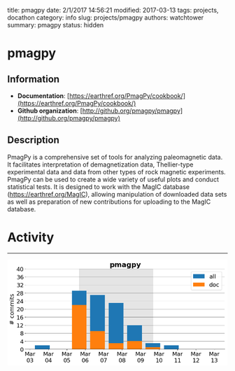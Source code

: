 title: pmagpy
date: 2/1/2017 14:56:21
modified: 2017-03-13
tags: projects, docathon
category: info
slug: projects/pmagpy
authors: watchtower
summary: pmagpy
status: hidden

# pmagpy

## Information

* **Documentation**: [https://earthref.org/PmagPy/cookbook/](https://earthref.org/PmagPy/cookbook/)
* **Github organization**: [http://github.org/pmagpy/pmagpy](http://github.org/pmagpy/pmagpy)
## Description
PmagPy is a comprehensive set of tools for analyzing paleomagnetic data. It facilitates interpretation of demagnetization data, Thellier-type experimental data and data from other types of rock magnetic experiments. PmagPy can be used to create a wide variety of useful plots and conduct statistical tests. It is designed to work with the MagIC database (https://earthref.org/MagIC), allowing manipulation of downloaded data sets as well as preparation of new contributions for uploading to the MagIC database. 



# Activity
---
![](images/pmagpy.png)